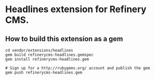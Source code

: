 # Headlines extension for Refinery CMS.

## How to build this extension as a gem

    cd vendor/extensions/headlines
    gem build refinerycms-headlines.gemspec
    gem install refinerycms-headlines.gem

    # Sign up for a http://rubygems.org/ account and publish the gem
    gem push refinerycms-headlines.gem